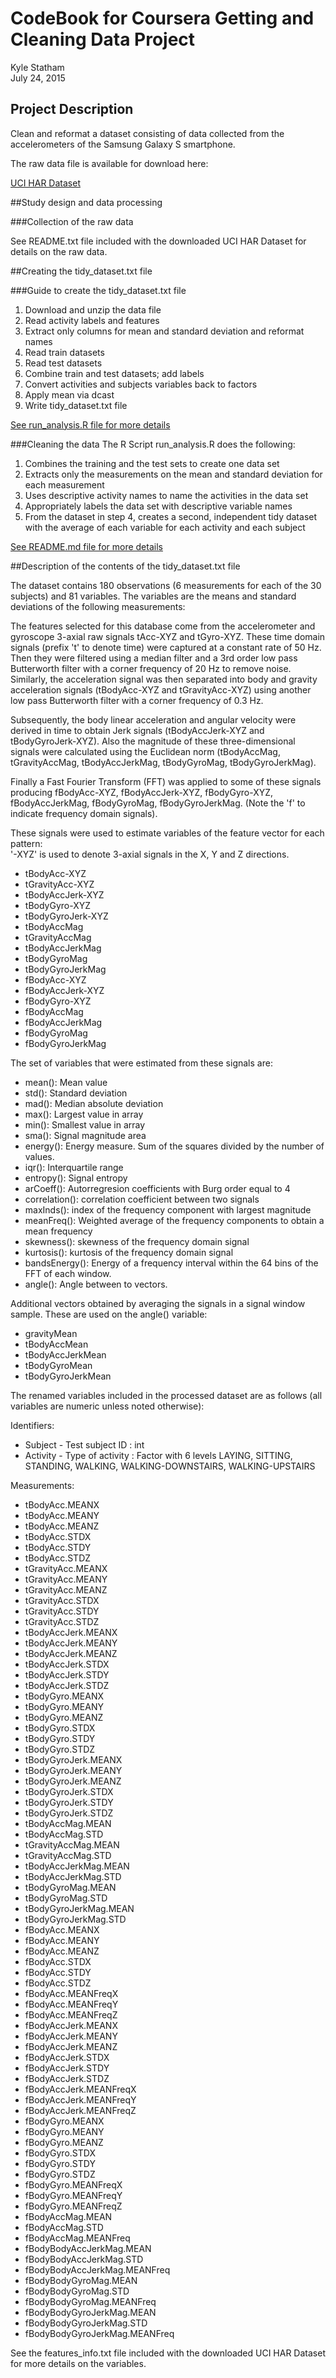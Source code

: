 # CodeBook for Coursera Getting and Cleaning Data Project
Kyle Statham  
July 24, 2015  

## Project Description

Clean and reformat a dataset consisting of data collected from the accelerometers of the Samsung Galaxy S smartphone.

The raw data file is available for download here:

[UCI HAR Dataset](https://d396qusza40orc.cloudfront.net/getdata%2Fprojectfiles%2FUCI%20HAR%20Dataset.zip)

##Study design and data processing

###Collection of the raw data

See README.txt file included with the downloaded UCI HAR Dataset for details on the raw data.

##Creating the tidy_dataset.txt file

###Guide to create the tidy_dataset.txt file

1. Download and unzip the data file
2. Read activity labels and features
3. Extract only columns for mean and standard deviation and reformat names
4. Read train datasets
5. Read test datasets
6. Combine train and test datasets; add labels
7. Convert activities and subjects variables back to factors
8. Apply mean via dcast
9. Write tidy_dataset.txt file

[See run_analysis.R file for more details](https://github.com/yoherve/Coursera-Getting-and-Cleaning-Data-Project.git)

###Cleaning the data
The R Script run_analysis.R does the following:

1. Combines the training and the test sets to create one data set
2. Extracts only the measurements on the mean and standard deviation for each measurement 
3. Uses descriptive activity names to name the activities in the data set
4. Appropriately labels the data set with descriptive variable names 
5. From the dataset in step 4, creates a second, independent tidy dataset with the average of each variable for each activity and each subject 

[See README.md file for more details](https://github.com/yoherve/Coursera-Getting-and-Cleaning-Data-Project.git)

##Description of the contents of the tidy_dataset.txt file

The dataset contains 180 observations (6 measurements for each of the 30 subjects) and 81 variables. The variables are the means and standard deviations of the following measurements:

The features selected for this database come from the accelerometer and gyroscope 3-axial raw signals tAcc-XYZ and tGyro-XYZ. These time domain signals (prefix 't' to denote time) were captured at a constant rate of 50 Hz. Then they were filtered using a median filter and a 3rd order low pass Butterworth filter with a corner frequency of 20 Hz to remove noise. Similarly, the acceleration signal was then separated into body and gravity acceleration signals (tBodyAcc-XYZ and tGravityAcc-XYZ) using another low pass Butterworth filter with a corner frequency of 0.3 Hz. 

Subsequently, the body linear acceleration and angular velocity were derived in time to obtain Jerk signals (tBodyAccJerk-XYZ and tBodyGyroJerk-XYZ). Also the magnitude of these three-dimensional signals were calculated using the Euclidean norm (tBodyAccMag, tGravityAccMag, tBodyAccJerkMag, tBodyGyroMag, tBodyGyroJerkMag). 

Finally a Fast Fourier Transform (FFT) was applied to some of these signals producing fBodyAcc-XYZ, fBodyAccJerk-XYZ, fBodyGyro-XYZ, fBodyAccJerkMag, fBodyGyroMag, fBodyGyroJerkMag. (Note the 'f' to indicate frequency domain signals). 

These signals were used to estimate variables of the feature vector for each pattern:  
'-XYZ' is used to denote 3-axial signals in the X, Y and Z directions.

* tBodyAcc-XYZ
* tGravityAcc-XYZ
* tBodyAccJerk-XYZ
* tBodyGyro-XYZ
* tBodyGyroJerk-XYZ
* tBodyAccMag
* tGravityAccMag
* tBodyAccJerkMag
* tBodyGyroMag
* tBodyGyroJerkMag
* fBodyAcc-XYZ
* fBodyAccJerk-XYZ
* fBodyGyro-XYZ
* fBodyAccMag
* fBodyAccJerkMag
* fBodyGyroMag
* fBodyGyroJerkMag

The set of variables that were estimated from these signals are: 

* mean(): Mean value
* std(): Standard deviation
* mad(): Median absolute deviation 
* max(): Largest value in array
* min(): Smallest value in array
* sma(): Signal magnitude area
* energy(): Energy measure. Sum of the squares divided by the number of values. 
* iqr(): Interquartile range 
* entropy(): Signal entropy
* arCoeff(): Autorregresion coefficients with Burg order equal to 4
* correlation(): correlation coefficient between two signals
* maxInds(): index of the frequency component with largest magnitude
* meanFreq(): Weighted average of the frequency components to obtain a mean frequency
* skewness(): skewness of the frequency domain signal 
* kurtosis(): kurtosis of the frequency domain signal 
* bandsEnergy(): Energy of a frequency interval within the 64 bins of the FFT of each window.
* angle(): Angle between to vectors.

Additional vectors obtained by averaging the signals in a signal window sample. These are used on the angle() variable:

* gravityMean
* tBodyAccMean
* tBodyAccJerkMean
* tBodyGyroMean
* tBodyGyroJerkMean

The renamed variables included in the processed dataset are as follows (all variables are numeric unless noted otherwise):

Identifiers:

* Subject - Test subject ID : int
* Activity - Type of activity : Factor with 6 levels LAYING, SITTING, STANDING, WALKING, WALKING-DOWNSTAIRS, WALKING-UPSTAIRS

Measurements:

* tBodyAcc.MEANX
* tBodyAcc.MEANY
* tBodyAcc.MEANZ
* tBodyAcc.STDX
* tBodyAcc.STDY
* tBodyAcc.STDZ
* tGravityAcc.MEANX
* tGravityAcc.MEANY
* tGravityAcc.MEANZ
* tGravityAcc.STDX
* tGravityAcc.STDY
* tGravityAcc.STDZ
* tBodyAccJerk.MEANX
* tBodyAccJerk.MEANY
* tBodyAccJerk.MEANZ
* tBodyAccJerk.STDX
* tBodyAccJerk.STDY
* tBodyAccJerk.STDZ
* tBodyGyro.MEANX
* tBodyGyro.MEANY
* tBodyGyro.MEANZ
* tBodyGyro.STDX
* tBodyGyro.STDY
* tBodyGyro.STDZ
* tBodyGyroJerk.MEANX
* tBodyGyroJerk.MEANY
* tBodyGyroJerk.MEANZ
* tBodyGyroJerk.STDX
* tBodyGyroJerk.STDY
* tBodyGyroJerk.STDZ
* tBodyAccMag.MEAN
* tBodyAccMag.STD
* tGravityAccMag.MEAN
* tGravityAccMag.STD
* tBodyAccJerkMag.MEAN
* tBodyAccJerkMag.STD
* tBodyGyroMag.MEAN
* tBodyGyroMag.STD
* tBodyGyroJerkMag.MEAN
* tBodyGyroJerkMag.STD
* fBodyAcc.MEANX
* fBodyAcc.MEANY
* fBodyAcc.MEANZ
* fBodyAcc.STDX
* fBodyAcc.STDY
* fBodyAcc.STDZ
* fBodyAcc.MEANFreqX
* fBodyAcc.MEANFreqY
* fBodyAcc.MEANFreqZ
* fBodyAccJerk.MEANX
* fBodyAccJerk.MEANY
* fBodyAccJerk.MEANZ
* fBodyAccJerk.STDX
* fBodyAccJerk.STDY
* fBodyAccJerk.STDZ
* fBodyAccJerk.MEANFreqX
* fBodyAccJerk.MEANFreqY
* fBodyAccJerk.MEANFreqZ
* fBodyGyro.MEANX
* fBodyGyro.MEANY
* fBodyGyro.MEANZ
* fBodyGyro.STDX
* fBodyGyro.STDY
* fBodyGyro.STDZ
* fBodyGyro.MEANFreqX
* fBodyGyro.MEANFreqY
* fBodyGyro.MEANFreqZ
* fBodyAccMag.MEAN
* fBodyAccMag.STD
* fBodyAccMag.MEANFreq
* fBodyBodyAccJerkMag.MEAN
* fBodyBodyAccJerkMag.STD
* fBodyBodyAccJerkMag.MEANFreq
* fBodyBodyGyroMag.MEAN
* fBodyBodyGyroMag.STD
* fBodyBodyGyroMag.MEANFreq
* fBodyBodyGyroJerkMag.MEAN
* fBodyBodyGyroJerkMag.STD
* fBodyBodyGyroJerkMag.MEANFreq

See the features_info.txt file included with the downloaded UCI HAR Dataset for more details on the variables.
